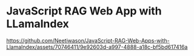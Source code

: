 # JavaScript RAG Web App with LLamaIndex


https://github.com/Neetiwason/JavaScript-RAG-Web-Apps-with-LlamaIndex/assets/70746411/9e92603d-a997-4888-a18c-bf5bd617416a

